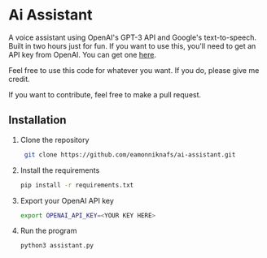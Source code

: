 # Ai Assistant
A voice assistant using OpenAI's GPT-3 API and Google's text-to-speech. Built in two hours just for fun. If you want to use this, you'll need to get an API key from OpenAI. You can get one [here](https://beta.openai.com/).

Feel free to use this code for whatever you want. If you do, please give me credit.

If you want to contribute, feel free to make a pull request.

## Installation
1. Clone the repository
   ```bash
    git clone https://github.com/eamonniknafs/ai-assistant.git
    ```
2. Install the requirements
    ```bash
    pip install -r requirements.txt
    ```
3. Export your OpenAI API key
    ```bash
    export OPENAI_API_KEY=<YOUR KEY HERE>
    ```
4. Run the program
    ```bash
    python3 assistant.py
    ```